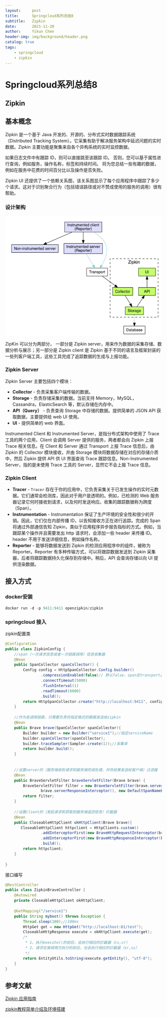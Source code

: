 ```yaml
---
layout:     post
title:      Springcloud系列总结8
subtitle:   Zipkin
date:       2021-11-20
author:     Yikun Chen
header-img: img/background/header.png
catalog: true
tags:
    - springcloud
    - zipkin
---
```



# Springcloud系列总结8

**Zipkin**
--

## 基本概念

Zipkin 是一个基于 Java 开发的、开源的、分布式实时数据跟踪系统（Distributed Tracking System）。它采集有助于解决服务架构中延迟问题的实时数据。Zipkin 主要功能是聚集来自各个异构系统的实时监控数据。

如果日志文件中有跟踪 ID，则可以直接跳至该跟踪 ID。 否则，您可以基于属性进行查询，例如服务，操作名称，标签和持续时间。 将为您总结一些有趣的数据，例如在服务中花费的时间百分比以及操作是否失败。

Zipkin UI 还提供了一个依赖关系图，该关系图显示了每个应用程序中跟踪了多少个请求。这对于识别聚合行为（包括错误路径或对不赞成使用的服务的调用）很有帮助。

### 设计架构

![picture1](/img/springcloud/zipkin_architecture.png)

ZipKin 可以分为两部分， 一部分是 Zipkin server，用来作为数据的采集存储、数据分析与展示；另一部分是 Zipkin client 是 Zipkin 基于不同的语言及框架封装的一些列客户端工具，这些工具完成了追踪数据的生成与上报功能。

### Zipkin Server

Zipkin Server 主要包括四个模块：

- **Collector** - 负责采集客户端传输的数据。
- **Storage** - 负责存储采集的数据。当前支持 Memory，MySQL，Cassandra，ElasticSearch 等，默认存储在内存中。
- **API（Query）** - 负责查询 Storage 中存储的数据。提供简单的 JSON API 获取数据，主要提供给 web UI 使用。
- **UI** - 提供简单的 web 界面。

Instrumented Client 和 Instrumented Server，是指分布式架构中使用了 Trace 工具的两个应用，Client 会调用 Server 提供的服务，两者都会向 Zipkin 上报 Trace 相关信息。在 Client 和 Server 通过 Transport 上报 Trace 信息后，由 Zipkin 的 Collector 模块接收，并由 Storage 模块将数据存储在对应的存储介质中，然后 Zipkin 提供 API 供 UI 界面查询 Trace 跟踪信息。Non-Instrumented Server，指的是未使用 Trace 工具的 Server，显然它不会上报 Trace 信息。

### Zipkin Client

- **Tracer** - `Tracer` 存在于你的应用中，它负责采集关于已发生操作的实时元数据。它们通常会检测库，因此对于用户是透明的。例如，已检测的 Web 服务器记录它何时接收到请求，以及何时发送响应。收集的跟踪数据称为跨度（Span）。
- **Instrumentation** - Instrumentation 保证了生产环境的安全性和很少的开销。因此，它们仅在内部传播 ID，以告知接收方正在进行追踪。完成的 Span 将通过外部通信告知 Zipkin，类似于应用程序异步报告指标的方式。例如，当跟踪某个操作并且需要发出 http 请求时，会添加一些 header 来传播 ID。header 不用于发送详细信息，例如操作名称。
- **Reporter** - 能够将数据发送到 Zipkin 的检测应用程序中的组件，被称为 Reporter。Reporter 有多种传输方式，可以将跟踪数据发送到 Zipkin 采集器，后者将跟踪数据持久化保存到存储中。稍后，API 会查询存储以向 UI 提供渲染数据。

## 接入方式

### docker安装
```java
docker run -d -p 9411:9411 openzipkin/zipkin
```

### springcloud 接入

zipkin配置类

```java
@Configuration
public class ZipkinConfig {
    //span（一次请求信息或者一次链路调用）信息收集器  
    @Bean  
    public SpanCollector spanCollector() {  
        Config config = HttpSpanCollector.Config.builder()  
                .compressionEnabled(false)// 默认false，span在transport之前是否会被gzipped  
                .connectTimeout(5000)  
                .flushInterval(1)  
                .readTimeout(6000)  
                .build();  
        return HttpSpanCollector.create("http://localhost:9411", config, new EmptySpanCollectorMetricsHandler());  
    }  
      
    //作为各调用链路，只需要负责将指定格式的数据发送给zipkin  
    @Bean  
    public Brave brave(SpanCollector spanCollector){  
        Builder builder = new Builder("service1");//指定serviceName  
        builder.spanCollector(spanCollector);  
        builder.traceSampler(Sampler.create(1));//采集率  
        return builder.build();  
    }  
  
  
    //设置server的（服务端收到请求和服务端完成处理，并将结果发送给客户端）过滤器  
    @Bean  
    public BraveServletFilter braveServletFilter(Brave brave) {  
        BraveServletFilter filter = new BraveServletFilter(brave.serverRequestInterceptor(),  
                brave.serverResponseInterceptor(), new DefaultSpanNameProvider());  
        return filter;  
    }  
      
    //设置client的（发起请求和获取到服务端返回信息）拦截器  
    @Bean  
    public CloseableHttpClient okHttpClient(Brave brave){  
       CloseableHttpClient httpclient = HttpClients.custom()
                .addInterceptorFirst(new BraveHttpRequestInterceptor(brave.clientRequestInterceptor(), new DefaultSpanNameProvider()))
                .addInterceptorFirst(new BraveHttpResponseInterceptor(brave.clientResponseInterceptor()))
                .build();
        return httpclient;  
    }
    
}
```

接口编写

```java
@RestController
public class ZipkinBraveController {
    @Autowired
    private CloseableHttpClient okHttpClient;
    
    @GetMapping("/service1")
    public String myboot() throws Exception {
        Thread.sleep(100);//100ms
        HttpGet get = new HttpGet("http://localhost:81/test");
        CloseableHttpResponse execute = okHttpClient.execute(get);
        /*
         * 1、执行execute()的前后，会执行相应的拦截器（cs,cr）
         * 2、请求在被调用方执行的前后，也会执行相应的拦截器（sr,ss）
         */
        return EntityUtils.toString(execute.getEntity(), "utf-8");
    }
}
```

参考文献
--

[Zipkin 应用指南](https://dunwu.github.io/java-tutorial/javatool/monitor/zipkin.html#docker)

[zipkin教程简单介绍及环境搭建](https://mykite.github.io/2017/04/21/zipkin%E6%95%99%E7%A8%8B%E7%AE%80%E5%8D%95%E4%BB%8B%E7%BB%8D%E5%8F%8A%E7%8E%AF%E5%A2%83%E6%90%AD%E5%BB%BA%EF%BC%88%E4%B8%80%EF%BC%89/)

